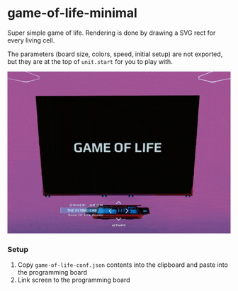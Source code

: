 # game-of-life-minimal

Super simple game of life. Rendering is done by drawing a SVG rect for every living cell.

The parameters (board size, colors, speed, initial setup) are not exported, but they are at the top of `unit.start` for you to play with.

![](game-of-life.gif)

### Setup
1. Copy `game-of-life-conf.json` contents into the clipboard and paste into the programming board
2. Link screen to the programming board